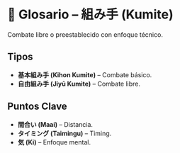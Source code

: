 # 🥊 Glosario – 組み手 (Kumite)

Combate libre o preestablecido con enfoque técnico.

## Tipos
- **基本組み手 (Kihon Kumite)** – Combate básico.
- **自由組み手 (Jiyū Kumite)** – Combate libre.

## Puntos Clave
- **間合い (Maai)** – Distancia.
- **タイミング (Taimingu)** – Timing.
- **気 (Ki)** – Enfoque mental.